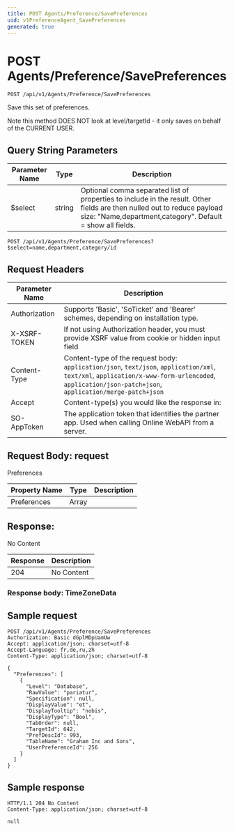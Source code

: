```yaml
---
title: POST Agents/Preference/SavePreferences
uid: v1PreferenceAgent_SavePreferences
generated: true
---
```


# POST Agents/Preference/SavePreferences

```http
POST /api/v1/Agents/Preference/SavePreferences
```

Save this set of preferences.


Note this method DOES NOT look at level/targetId - it only saves on behalf of the CURRENT USER.






## Query String Parameters

| Parameter Name | Type |  Description |
|----------------|------|--------------|
| $select | string |  Optional comma separated list of properties to include in the result. Other fields are then nulled out to reduce payload size: "Name,department,category". Default = show all fields. |

```http
POST /api/v1/Agents/Preference/SavePreferences?$select=name,department,category/id
```


## Request Headers

| Parameter Name | Description |
|----------------|-------------|
| Authorization  | Supports 'Basic', 'SoTicket' and 'Bearer' schemes, depending on installation type. |
| X-XSRF-TOKEN   | If not using Authorization header, you must provide XSRF value from cookie or hidden input field |
| Content-Type | Content-type of the request body: `application/json`, `text/json`, `application/xml`, `text/xml`, `application/x-www-form-urlencoded`, `application/json-patch+json`, `application/merge-patch+json` |
| Accept         | Content-type(s) you would like the response in:  |
| SO-AppToken | The application token that identifies the partner app. Used when calling Online WebAPI from a server. |

## Request Body: request 

Preferences 

| Property Name | Type |  Description |
|----------------|------|--------------|
| Preferences | Array |  |

## Response:

No Content

| Response | Description |
|----------------|-------------|
| 204 | No Content |

### Response body: TimeZoneData


## Sample request

```http!
POST /api/v1/Agents/Preference/SavePreferences
Authorization: Basic dGplMDpUamUw
Accept: application/json; charset=utf-8
Accept-Language: fr,de,ru,zh
Content-Type: application/json; charset=utf-8

{
  "Preferences": [
    {
      "Level": "Database",
      "RawValue": "pariatur",
      "Specification": null,
      "DisplayValue": "et",
      "DisplayTooltip": "nobis",
      "DisplayType": "Bool",
      "TabOrder": null,
      "TargetId": 642,
      "PrefDescId": 993,
      "TableName": "Graham Inc and Sons",
      "UserPreferenceId": 256
    }
  ]
}
```

## Sample response

```http_
HTTP/1.1 204 No Content
Content-Type: application/json; charset=utf-8

null
```